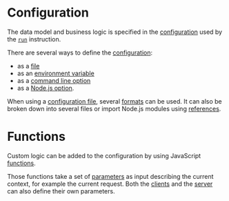 # Configuration

The data model and business logic is specified in the
[configuration](configuration.md) used by the [`run`](../usage/run.md)
instruction.

There are several ways to define the [configuration](configuration.md):

- as a [file](configuration.md#configuration-file)
- as an [environment variable](configuration.md#environment-variables)
- as a [command line option](../usage/README.md#usage)
- as a [Node.js option](../usage/README.md#node.js).

When using a [configuration file](configuration.md#configuration-file), several
[formats](formats.md) can be used.
It can also be broken down into several files or import Node.js modules using
[references](references.md).

# Functions

Custom logic can be added to the configuration by using JavaScript
[functions](functions.md).

Those functions take a set of [parameters](functions.md#parameters) as input
describing the current context, for example the current request. Both the
[clients](../../client/arguments/params.md) and the
[server](functions.md#server-specific-parameters) can also define their own
parameters.
